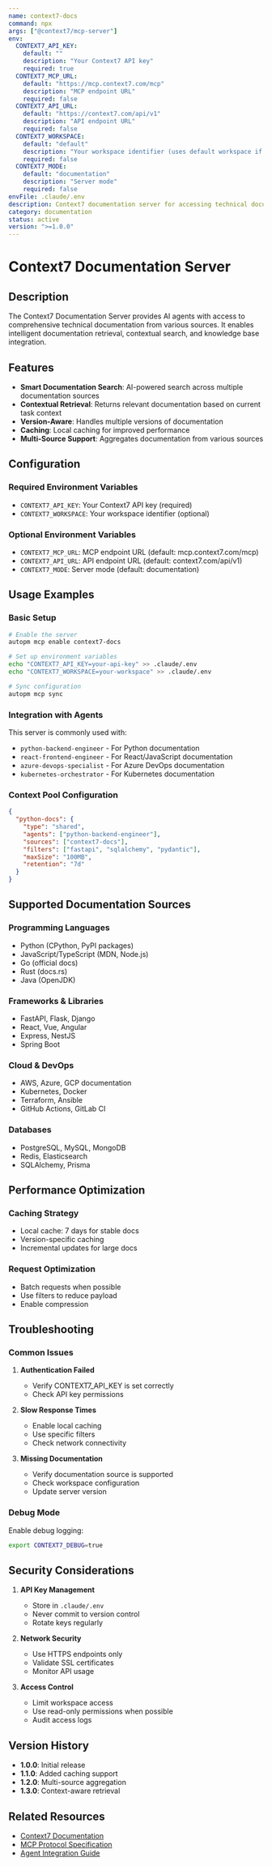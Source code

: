 ```yaml
---
name: context7-docs
command: npx
args: ["@context7/mcp-server"]
env:
  CONTEXT7_API_KEY:
    default: ""
    description: "Your Context7 API key"
    required: true
  CONTEXT7_MCP_URL:
    default: "https://mcp.context7.com/mcp"
    description: "MCP endpoint URL"
    required: false
  CONTEXT7_API_URL:
    default: "https://context7.com/api/v1"
    description: "API endpoint URL"
    required: false
  CONTEXT7_WORKSPACE:
    default: "default"
    description: "Your workspace identifier (uses default workspace if not set)"
    required: false
  CONTEXT7_MODE:
    default: "documentation"
    description: "Server mode"
    required: false
envFile: .claude/.env
description: Context7 documentation server for accessing technical documentation
category: documentation
status: active
version: ">=1.0.0"
---
```


# Context7 Documentation Server

## Description

The Context7 Documentation Server provides AI agents with access to comprehensive technical documentation from various sources. It enables intelligent documentation retrieval, contextual search, and knowledge base integration.

## Features

- **Smart Documentation Search**: AI-powered search across multiple documentation sources
- **Contextual Retrieval**: Returns relevant documentation based on current task context
- **Version-Aware**: Handles multiple versions of documentation
- **Caching**: Local caching for improved performance
- **Multi-Source Support**: Aggregates documentation from various sources

## Configuration

### Required Environment Variables

- `CONTEXT7_API_KEY`: Your Context7 API key (required)
- `CONTEXT7_WORKSPACE`: Your workspace identifier (optional)

### Optional Environment Variables

- `CONTEXT7_MCP_URL`: MCP endpoint URL (default: mcp.context7.com/mcp)
- `CONTEXT7_API_URL`: API endpoint URL (default: context7.com/api/v1)
- `CONTEXT7_MODE`: Server mode (default: documentation)

## Usage Examples

### Basic Setup

```bash
# Enable the server
autopm mcp enable context7-docs

# Set up environment variables
echo "CONTEXT7_API_KEY=your-api-key" >> .claude/.env
echo "CONTEXT7_WORKSPACE=your-workspace" >> .claude/.env

# Sync configuration
autopm mcp sync
```

### Integration with Agents

This server is commonly used with:
- `python-backend-engineer` - For Python documentation
- `react-frontend-engineer` - For React/JavaScript documentation
- `azure-devops-specialist` - For Azure DevOps documentation
- `kubernetes-orchestrator` - For Kubernetes documentation

### Context Pool Configuration

```json
{
  "python-docs": {
    "type": "shared",
    "agents": ["python-backend-engineer"],
    "sources": ["context7-docs"],
    "filters": ["fastapi", "sqlalchemy", "pydantic"],
    "maxSize": "100MB",
    "retention": "7d"
  }
}
```

## Supported Documentation Sources

### Programming Languages
- Python (CPython, PyPI packages)
- JavaScript/TypeScript (MDN, Node.js)
- Go (official docs)
- Rust (docs.rs)
- Java (OpenJDK)

### Frameworks & Libraries
- FastAPI, Flask, Django
- React, Vue, Angular
- Express, NestJS
- Spring Boot

### Cloud & DevOps
- AWS, Azure, GCP documentation
- Kubernetes, Docker
- Terraform, Ansible
- GitHub Actions, GitLab CI

### Databases
- PostgreSQL, MySQL, MongoDB
- Redis, Elasticsearch
- SQLAlchemy, Prisma

## Performance Optimization

### Caching Strategy
- Local cache: 7 days for stable docs
- Version-specific caching
- Incremental updates for large docs

### Request Optimization
- Batch requests when possible
- Use filters to reduce payload
- Enable compression

## Troubleshooting

### Common Issues

1. **Authentication Failed**
   - Verify CONTEXT7_API_KEY is set correctly
   - Check API key permissions

2. **Slow Response Times**
   - Enable local caching
   - Use specific filters
   - Check network connectivity

3. **Missing Documentation**
   - Verify documentation source is supported
   - Check workspace configuration
   - Update server version

### Debug Mode

Enable debug logging:
```bash
export CONTEXT7_DEBUG=true
```

## Security Considerations

1. **API Key Management**
   - Store in `.claude/.env`
   - Never commit to version control
   - Rotate keys regularly

2. **Network Security**
   - Use HTTPS endpoints only
   - Validate SSL certificates
   - Monitor API usage

3. **Access Control**
   - Limit workspace access
   - Use read-only permissions when possible
   - Audit access logs

## Version History

- **1.0.0**: Initial release
- **1.1.0**: Added caching support
- **1.2.0**: Multi-source aggregation
- **1.3.0**: Context-aware retrieval

## Related Resources

- [Context7 Documentation](https://docs.context7.com)
- [MCP Protocol Specification](https://modelcontextprotocol.org)
- [Agent Integration Guide](../agents/AGENT-MCP-INTEGRATION.md)
